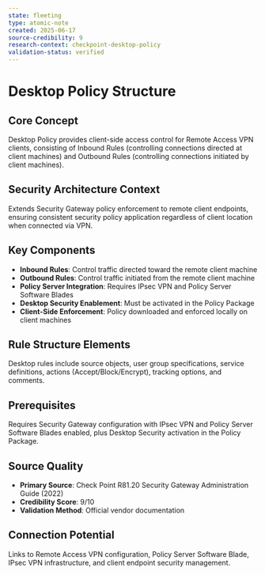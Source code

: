 ```yaml
---
state: fleeting
type: atomic-note
created: 2025-06-17
source-credibility: 9
research-context: checkpoint-desktop-policy
validation-status: verified
---
```


# Desktop Policy Structure

## Core Concept
Desktop Policy provides client-side access control for Remote Access VPN clients, consisting of Inbound Rules (controlling connections directed at client machines) and Outbound Rules (controlling connections initiated by client machines).

## Security Architecture Context
Extends Security Gateway policy enforcement to remote client endpoints, ensuring consistent security policy application regardless of client location when connected via VPN.

## Key Components
- **Inbound Rules**: Control traffic directed toward the remote client machine
- **Outbound Rules**: Control traffic initiated from the remote client machine
- **Policy Server Integration**: Requires IPsec VPN and Policy Server Software Blades
- **Desktop Security Enablement**: Must be activated in the Policy Package
- **Client-Side Enforcement**: Policy downloaded and enforced locally on client machines

## Rule Structure Elements
Desktop rules include source objects, user group specifications, service definitions, actions (Accept/Block/Encrypt), tracking options, and comments.

## Prerequisites
Requires Security Gateway configuration with IPsec VPN and Policy Server Software Blades enabled, plus Desktop Security activation in the Policy Package.

## Source Quality
- **Primary Source**: Check Point R81.20 Security Gateway Administration Guide (2022)
- **Credibility Score**: 9/10
- **Validation Method**: Official vendor documentation

## Connection Potential
Links to Remote Access VPN configuration, Policy Server Software Blade, IPsec VPN infrastructure, and client endpoint security management.
